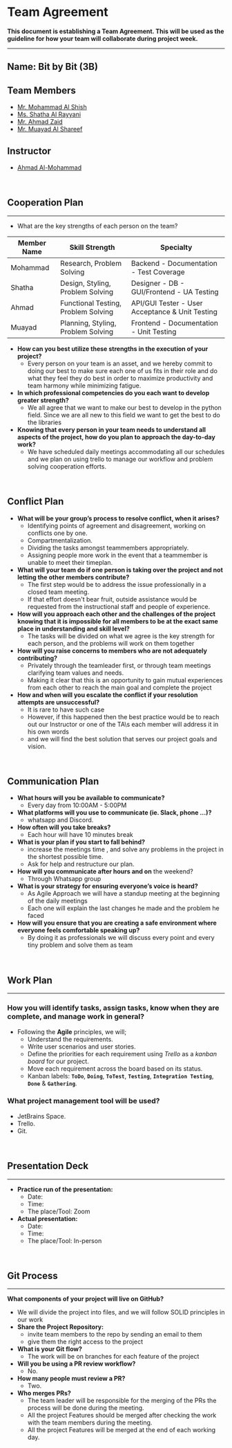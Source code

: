 # Team Agreement

 **This document is establishing a Team Agreement. This will be used as the guideline
 for how your team will collaborate during project week.**

<hr/>

## Name: **Bit by Bit (3B)**

## Team Members

- [Mr. Mohammad Al Shish](https://github.com/mohammad-alshish)
- [Ms. Shatha Al Rayyani](https://github.com/ShathaAlrayyani)
- [Mr. Ahmad Zaid](https://github.com/Ahmad-Khaled-Zaid)
- [Mr. Muayad Al Shareef](https://github.com/muayedjj)

## Instructor

- [Ahmad Al-Mohammad](https://github.com/Eng-Ahmad-Almohammad)

<br/>

## Cooperation Plan

<hr/>

- What are the key strengths of each person on the team?

| Member Name  | Skill Strength                        | Specialty                                         |
|--------------|---------------------------------------|---------------------------------------------------|
| Mohammad     | Research, Problem Solving             | Backend - Documentation - Test Coverage           |
| Shatha       | Design, Styling, Problem Solving      | Designer - DB - GUI/Frontend - UA Testing         |
| Ahmad        | Functional Testing, Problem Solving   | API/GUI Tester - User Acceptance & Unit Testing   |
| Muayad       | Planning, Styling, Problem Solving    | Frontend - Documentation - Unit Testing           |


- **How can you best utilize these strengths in the execution of your project?**
  - Every person on your team is an asset, and we hereby commit to doing our
  best to make sure each one of us fits in their role and do what they feel they
  do best in order to maximize productivity and team harmony while minimizing fatigue.
- **In which professional competencies do you each want to develop greater strength?**
  - We all agree that we want to make our best to develop in the python field. Since
  we are all new to this field we want to get the best to do the libraries
- **Knowing that every person in your team needs to understand all aspects of the project,
how do you plan to approach the day-to-day work?**
  - We have scheduled daily meetings accommodating all our schedules and
  we plan on using trello to manage our workflow and problem solving 
  cooperation efforts.

<br/>

## Conflict Plan

- **What will be your group’s process to resolve conflict, when it arises?**
  - Identifying points of agreement and disagreement, working on conflicts
  one by one.
  - Compartmentalization.
  - Dividing the tasks amongst teammembers appropriately.
  - Assigning people more work in the event that a teammember is
  unable to meet their timeplan.
- **What will your team do if one person is taking over the project and not letting
the other members contribute?**
  - The first step would be to address the issue professionally in a closed team meeting.
  - If that effort doesn't bear fruit, outside assistance would be requested from
  the instructional staff and people of experience.
- **How will you approach each other and the challenges of the project knowing
that it is impossible for all members to be at the exact same place in understanding
and skill level?**
  - The tasks will be divided on what we agree is the key strength for each person,
  and the problems will work on them together
- **How will you raise concerns to members who are not adequately contributing?**
  - Privately through the teamleader first, or through team meetings
  clarifying team values and needs.
  - Making it clear that this is an opportunity to gain mutual experiences from
  each other to reach the main goal and complete the project
- **How and when will you escalate the conflict if your resolution attempts are unsuccessful?**
  - It is rare to have such case
  - However, if this happened then the best practice would be to reach out our Instructor
  or one of the TA\s each member will address it in his own words
  - and we will find the best solution that serves our project goals and vision.

<br/>

## Communication Plan

- **What hours will you be available to communicate?**
  - Every day from 10:00AM - 5:00PM
- **What platforms will you use to communicate (ie. Slack, phone …)?**
  - whatsapp and Discord.
- **How often will you take breaks?**
  - Each hour will have 10 minutes break
- **What is your plan if you start to fall behind?**
  - increase the meetings time , and solve any problems in the project in the
  shortest possible time.
  - Ask for help and restructure our plan.
- **How will you communicate after hours and on** the weekend?
  - Through Whatsapp group
- **What is your strategy for ensuring everyone’s voice is heard?**
  - As Agile Approach we will have a standup meeting at the beginning of the daily
  meetings
  - Each one will explain the last changes he made and the problem he faced  
- **How will you ensure that you are creating a safe environment where everyone
feels comfortable speaking up?**
  - By doing it as professionals we will discuss every point and every tiny problem
  and solve them as team

<br/>

## Work Plan

<hr/>

### **How you will identify tasks, assign tasks, know when they are complete, and manage work in general?**
  
- Following the **Agile** principles, we will;
  - Understand the requirements.
  - Write user scenarios and user stories.
  - Define the priorities for each requirement using _Trello_ as
  a _kanban board_ for our project.
  - Move each requirement across the board based on its status.
  - Kanban labels: **`ToDo`**, **`Doing`**, **`ToTest`**, **`Testing`**,
  **`Integration Testing`**, **`Done`** & **`Gathering`**.

### What project management tool will be used?

- JetBrains Space.
- Trello.
- Git.
  
<br/>
  
## Presentation Deck

<hr/>

- **Practice run of the presentation:**
  - Date: 
  - Time: 
  - The place/Tool: Zoom
- **Actual presentation:**
  - Date: 
  - Time: 
  - The place/Tool: In-person

<br/>

## Git Process

<hr/>

**What components of your project will live on GitHub?**

- We will divide the project into files, and we will follow SOLID principles in
  our work
- **Share the Project Repository:**
  - invite team members to the repo by sending an email to them
  - give them the right access to the project
- **What is your Git flow?**
    - The work will be on branches for each feature of the project
- **Will you be using a PR review workflow?**
  - No.
- **How many people must review a PR?**
  - Two.
- **Who merges PRs?**
  - The team leader will be responsible for the merging of the PRs the process will
    be done during the meeting.
  - All the project Features should be merged after checking the work with the team
    members during the meeting.
  - All the project Features will be merged at the end of each working day.